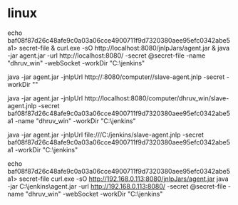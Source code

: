 # linux

echo baf08f87d26c48afe9c0a03a06cce4900711f9d7320380aee95efc0342abe5a1> secret-file & curl.exe -sO http://localhost:8080/jnlpJars/agent.jar & java -jar agent.jar -url http://localhost:8080/ -secret @secret-file -name "dhruv_win" -webSocket -workDir "C:\jenkins"




java -jar agent.jar -jnlpUrl http://<jenkins-master-url>:8080/computer/<agent-name>/slave-agent.jnlp -secret <secret-key> -workDir "<agent-work-dir>"


java -jar agent.jar -jnlpUrl http://localhost:8080/computer/dhruv_win/slave-agent.jnlp -secret baf08f87d26c48afe9c0a03a06cce4900711f9d7320380aee95efc0342abe5a1 -name "dhruv_win" -workDir "C:\jenkins"

java -jar agent.jar -jnlpUrl file:///C:/jenkins/slave-agent.jnlp -secret baf08f87d26c48afe9c0a03a06cce4900711f9d7320380aee95efc0342abe5a1 -workDir "C:\jenkins"




echo baf08f87d26c48afe9c0a03a06cce4900711f9d7320380aee95efc0342abe5a1> secret-file
curl.exe -sO http://192.168.0.113:8080/jnlpJars/agent.jar
java -jar C:\jenkins\agent.jar -url http://192.168.0.113:8080/ -secret @secret-file -name "dhruv_win" -webSocket -workDir "C:\jenkins"
